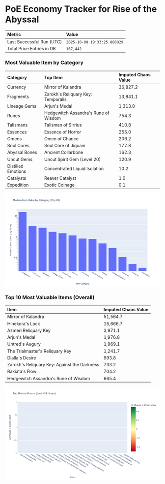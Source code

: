 # PoE Economy Tracker for Rise of the Abyssal

<!-- START_MAINTENANCE -->
| Metric | Value |
|:---|:---|
| Last Successful Run (UTC) | `2025-10-08 19:33:25.880829` |
| Total Price Entries in DB | `167,442` |

<!-- END_MAINTENANCE -->

<!-- START_DATAFRAME_DEBUG -->
<!-- END_DATAFRAME_DEBUG -->

<!-- START_CATEGORY_ANALYSIS -->
### Most Valuable Item by Category
| Category | Top Item | Imputed Chaos Value |
| :--- | :--- | :--- |
| Currency | Mirror of Kalandra | 36,827.2 |
| Fragments | Zarokh's Reliquary Key: Temporalis | 13,841.1 |
| Lineage Gems | Arjun's Medal | 1,313.0 |
| Runes | Hedgewitch Assandra's Rune of Wisdom | 754.3 |
| Talismans | Talisman of Sirrius | 410.8 |
| Essences | Essence of Horror | 255.0 |
| Omens | Omen of Chance | 206.2 |
| Soul Cores | Soul Core of Jiquani | 177.8 |
| Abyssal Bones | Ancient Collarbone | 162.3 |
| Uncut Gems | Uncut Spirit Gem (Level 20) | 120.9 |
| Distilled Emotions | Concentrated Liquid Isolation | 10.2 |
| Catalysts | Reaver Catalyst | 1.0 |
| Expedition | Exotic Coinage | 0.1 |


![Category Analysis Chart](charts/category_analysis.png)
<!-- END_ANALYSIS -->

<!-- START_ANALYSIS -->
### Top 10 Most Valuable Items (Overall)
| Item | Imputed Chaos Value |
| :--- | :--- |
| Mirror of Kalandra | 51,564.7 |
| Hinekora's Lock | 15,666.7 |
| Azmeri Reliquary Key | 3,971.1 |
| Arjun's Medal | 1,976.8 |
| Uhtred's Augury | 1,969.1 |
| The Trialmaster's Reliquary Key | 1,241.7 |
| Dialla's Desire | 993.8 |
| Zarokh's Reliquary Key: Against the Darkness | 733.2 |
| Rakiata's Flow | 704.2 |
| Hedgewitch Assandra's Rune of Wisdom | 665.4 |


![Market Movers Chart](charts/market_movers.png)
<!-- END_ANALYSIS -->
